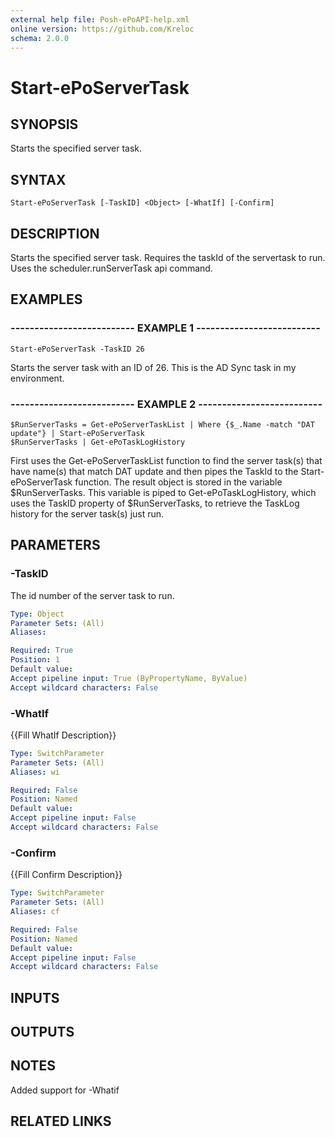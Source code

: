 ```yaml
---
external help file: Posh-ePoAPI-help.xml
online version: https://github.com/Kreloc
schema: 2.0.0
---
```


# Start-ePoServerTask
## SYNOPSIS
Starts the specified server task.

## SYNTAX

```
Start-ePoServerTask [-TaskID] <Object> [-WhatIf] [-Confirm]
```

## DESCRIPTION
Starts the specified server task.
Requires the taskId of the servertask to run.
Uses the
         scheduler.runServerTask api command.

## EXAMPLES

### -------------------------- EXAMPLE 1 --------------------------
```
Start-ePoServerTask -TaskID 26
```

Starts the server task with an ID of 26.
This is the AD Sync task in my environment.

### -------------------------- EXAMPLE 2 --------------------------
```
$RunServerTasks = Get-ePoServerTaskList | Where {$_.Name -match "DAT update"} | Start-ePoServerTask
$RunServerTasks | Get-ePoTaskLogHistory
```

First uses the Get-ePoServerTaskList function to find the server task(s) that have name(s) that match DAT update and then pipes the TaskId to 
         the Start-ePoServerTask function.
The result object is stored in the variable $RunServerTasks.
         This variable is piped to Get-ePoTaskLogHistory, which uses the TaskID property of $RunServerTasks, to retrieve the TaskLog history for the server task(s)
         just run.

## PARAMETERS

### -TaskID
The id number of the server task to run.

```yaml
Type: Object
Parameter Sets: (All)
Aliases: 

Required: True
Position: 1
Default value: 
Accept pipeline input: True (ByPropertyName, ByValue)
Accept wildcard characters: False
```

### -WhatIf
{{Fill WhatIf Description}}

```yaml
Type: SwitchParameter
Parameter Sets: (All)
Aliases: wi

Required: False
Position: Named
Default value: 
Accept pipeline input: False
Accept wildcard characters: False
```

### -Confirm
{{Fill Confirm Description}}

```yaml
Type: SwitchParameter
Parameter Sets: (All)
Aliases: cf

Required: False
Position: Named
Default value: 
Accept pipeline input: False
Accept wildcard characters: False
```

## INPUTS

## OUTPUTS

## NOTES
Added support for -Whatif

## RELATED LINKS

